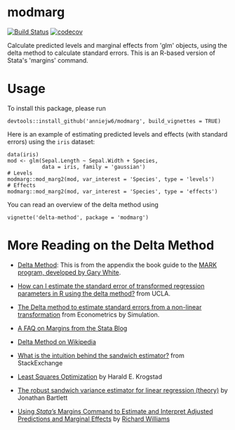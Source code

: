 # modmarg
[![Build Status](https://travis-ci.org/anniejw6/modmarg.svg?branch=master)](https://travis-ci.org/anniejw6/modmarg)
[![codecov](https://codecov.io/gh/anniejw6/modmarg/branch/master/graph/badge.svg)](https://codecov.io/gh/anniejw6/modmarg)

Calculate predicted levels and marginal effects from 'glm' objects, 
using the delta method to calculate standard errors. This is an R-based 
version of Stata's 'margins' command.

# Usage

To install this package, please run

```
devtools::install_github('anniejw6/modmarg', build_vignettes = TRUE)
```

Here is an example of estimating predicted levels and effects (with standard errors)
using the `iris` dataset:

```
data(iris)
mod <- glm(Sepal.Length ~ Sepal.Width + Species, 
           data = iris, family = 'gaussian')
# Levels
modmarg::mod_marg2(mod, var_interest = 'Species', type = 'levels')
# Effects
modmarg::mod_marg2(mod, var_interest = 'Species', type = 'effects')
```

You can read an overview of the delta method using 

```
vignette('delta-method', package = 'modmarg')
```

# More Reading on the Delta Method

* [Delta Method](http://www.phidot.org/software/mark/docs/book/pdf/app_2.pdf): This is from the appendix the book guide to the [MARK program, developed by Gary White](http://www.phidot.org/software/mark/index.html).

* [How can I estimate the standard error of transformed regression parameters in R using the delta method?](http://stats.idre.ucla.edu/r/faq/how-can-i-estimate-the-standard-error-of-transformed-regression-parameters-in-r-using-the-delta-method/) from UCLA.

* [The Delta method to estimate standard errors from a non-linear transformation](http://www.econometricsbysimulation.com/2012/12/the-delta-method-to-estimate-standard.html) from Econometrics by Simulation.

* [A FAQ on Margins from the Stata Blog](http://www.stata.com/support/faqs/statistics/compute-standard-errors-with-margins/)

* [Delta Method on Wikipedia](https://en.wikipedia.org/wiki/Delta_method)

* [What is the intuition behind the sandwich estimator?](http://stats.stackexchange.com/questions/50778/sandwich-estimator-intuition) from StackExchange

* [Least Squares Optimization](http://citeseerx.ist.psu.edu/viewdoc/summary?doi=10.1.1.207.3178) by Harald E. Krogstad

* [The robust sandwich variance estimator for linear regression (theory)](http://thestatsgeek.com/2013/10/12/the-robust-sandwich-variance-estimator-for-linear-regression/) by Jonathan Bartlett

* [Using *Stata’s* Margins Command to Estimate and Interpret Adjusted Predictions and Marginal Effects](https://www3.nd.edu/~rwilliam/stats/Margins01.pdf) by [Richard Williams](http://www3.nd.edu/~rwilliam/)
